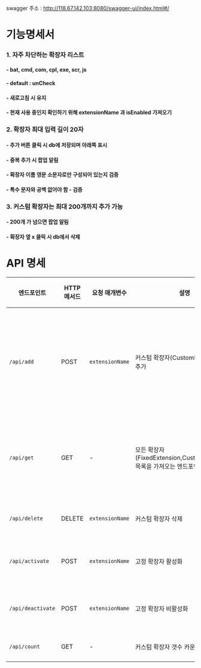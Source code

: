 swagger 주소 : http://118.67.142.103:8080/swagger-ui/index.html#/

# 기능명세서
### 1. 자주 차단하는 확장자 리스트
#### - bat, cmd, com, cpl, exe, scr, js
#### - default : unCheck
#### - 새로고침 시 유지
#### - 현재 사용 중인지 확인하기 위해 extensionName 과 isEnabled 가져오기

### 2. 확장자 최대 입력 길이 20자
#### - 추가 버튼 클릭 시 db에 저장되며 아래쪽 표시
#### - 중복 추가 시 팝업 알림
#### - 확장자 이름 영문 소문자로만 구성되어 있는지 검증
#### - 특수 문자와 공백 없어야 함 - 검증


### 3. 커스텀 확장자는 최대 200개까지 추가 가능
#### - 200개 가 넘으면 팝업 알림
#### - 확장자 옆 x 클릭 시 db에서 삭제

# API 명세

| 엔드포인트             | HTTP 메서드 | 요청 매개변수       | 설명                                                        | 응답 상태 코드 | 응답 본문                                     |
|-------------------|------------|------------------|-----------------------------------------------------------|--------------|-------------------------------------------|
| `/api/add`        | POST       | `extensionName` | 커스텀 확장자(CustomExtension)를 추가                              | 200 (OK)<br/>     | - 성공: 확장자가 추가됨<br/>- 실패: body 실패 이유 담아 반환 |
| `/api/get`        | GET        | -                | 모든 확장자(FixedExtension,CustomExtension) 목록을 가져오는 엔드포인트입니다. | 200 (OK)     | - 고정 확장자 목록과 커스텀 확장자 목록                   |
| `/api/delete`     | DELETE     | `extensionName` | 커스텀 확장자 삭제                                                | 200 (OK)     | - 삭제 결과 메시지                               |
| `/api/activate`   | POST       | `extensionName` | 고정 확장자 활성화                                                | 200 (OK)     | - 활성화 결과 메시지                              |
| `/api/deactivate` | POST       | `extensionName` | 고정 확장자 비활성화                                               | 200 (OK)     | - 비활성화 결과 메시지                             |
| `/api/count` | GET       | - | 커스텀 확장자 갯수 카운트                                               | 200 (OK)     | - 갯수 표시                             |
